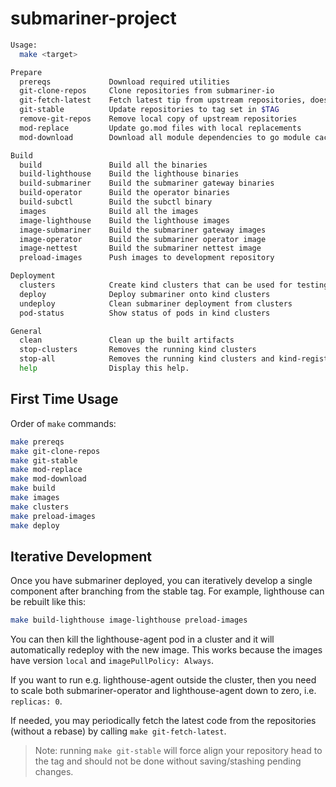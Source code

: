 # submariner-project

```sh
Usage:
  make <target>

Prepare
  prereqs             Download required utilities
  git-clone-repos     Clone repositories from submariner-io
  git-fetch-latest    Fetch latest tip from upstream repositories, does *not* rebase
  git-stable          Update repositories to tag set in $TAG
  remove-git-repos    Remove local copy of upstream repositories
  mod-replace         Update go.mod files with local replacements
  mod-download        Download all module dependencies to go module cache

Build
  build               Build all the binaries
  build-lighthouse    Build the lighthouse binaries
  build-submariner    Build the submariner gateway binaries
  build-operator      Build the operator binaries
  build-subctl        Build the subctl binary
  images              Build all the images
  image-lighthouse    Build the lighthouse images
  image-submariner    Build the submariner gateway images
  image-operator      Build the submariner operator image
  image-nettest       Build the submariner nettest image
  preload-images      Push images to development repository

Deployment
  clusters            Create kind clusters that can be used for testing
  deploy              Deploy submariner onto kind clusters
  undeploy            Clean submariner deployment from clusters
  pod-status          Show status of pods in kind clusters

General
  clean               Clean up the built artifacts
  stop-clusters       Removes the running kind clusters
  stop-all            Removes the running kind clusters and kind-registry
  help                Display this help.
```

## First Time Usage

Order of `make` commands:

```sh
make prereqs
make git-clone-repos
make git-stable
make mod-replace
make mod-download
make build
make images
make clusters
make preload-images
make deploy
```

## Iterative Development

Once you have submariner deployed, you can iteratively develop a single component after
branching from the stable tag. For example, lighthouse can be rebuilt like this:

```sh
make build-lighthouse image-lighthouse preload-images
```

You can then kill the lighthouse-agent pod in a cluster and it will automatically redeploy with
the new image. This works because the images have version `local` and `imagePullPolicy: Always`.

If you want to run e.g. lighthouse-agent outside the cluster, then you need to scale both
submariner-operator and lighthouse-agent down to zero, i.e. `replicas: 0`.

If needed, you may periodically fetch the latest code from the repositories (without a
rebase) by calling `make git-fetch-latest`.

> Note: running `make git-stable` will force align your repository head to the tag and
> should not be done without saving/stashing pending changes.

